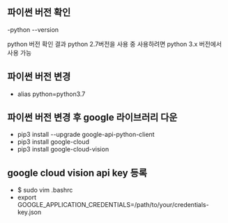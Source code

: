 ## 파이썬 버전 확인
  -python --version
  
python 버전 확인 결과 python 2.7버전을 사용 중
사용하려면 python 3.x 버전에서 사용 가능

## 파이썬 버전 변경
  - alias python=python3.7

## 파이썬 버전 변경 후 google 라이브러리 다운
  - pip3 install --upgrade google-api-python-client
  - pip3 install google-cloud
  - pip3 install google-cloud-vision

## google cloud vision api key 등록
  - $ sudo vim .bashrc
  - export GOOGLE_APPLICATION_CREDENTIALS=/path/to/your/credentials-key.json
